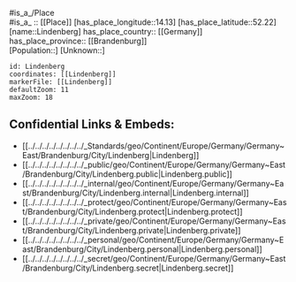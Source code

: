 ﻿---
location: [52.22,14.13] 
mapzoom: [7,12] 
mapmarker: city 
type: City
tags:
- geo/City


SpocWebEntityId: 32027
isDeleted: false
confidential: public

---
#is_a_/Place  
#is_a_ :: [[Place]] 
[has_place_longitude::14.13] 
[has_place_latitude::52.22] 
[name::Lindenberg] 
has_place_country:: [[Germany]]  
has_place_province:: [[Brandenburg]]  
[Population::] 
[Unknown::] 


```leaflet
id: Lindenberg
coordinates: [[Lindenberg]] 
markerFile: [[Lindenberg]] 
defaultZoom: 11 
maxZoom: 18
```


## Confidential Links & Embeds: 
- [[../../../../../../../../_Standards/geo/Continent/Europe/Germany/Germany~East/Brandenburg/City/Lindenberg|Lindenberg]] 
- [[../../../../../../../../_public/geo/Continent/Europe/Germany/Germany~East/Brandenburg/City/Lindenberg.public|Lindenberg.public]] 
- [[../../../../../../../../_internal/geo/Continent/Europe/Germany/Germany~East/Brandenburg/City/Lindenberg.internal|Lindenberg.internal]] 
- [[../../../../../../../../_protect/geo/Continent/Europe/Germany/Germany~East/Brandenburg/City/Lindenberg.protect|Lindenberg.protect]] 
- [[../../../../../../../../_private/geo/Continent/Europe/Germany/Germany~East/Brandenburg/City/Lindenberg.private|Lindenberg.private]] 
- [[../../../../../../../../_personal/geo/Continent/Europe/Germany/Germany~East/Brandenburg/City/Lindenberg.personal|Lindenberg.personal]] 
- [[../../../../../../../../_secret/geo/Continent/Europe/Germany/Germany~East/Brandenburg/City/Lindenberg.secret|Lindenberg.secret]] 
